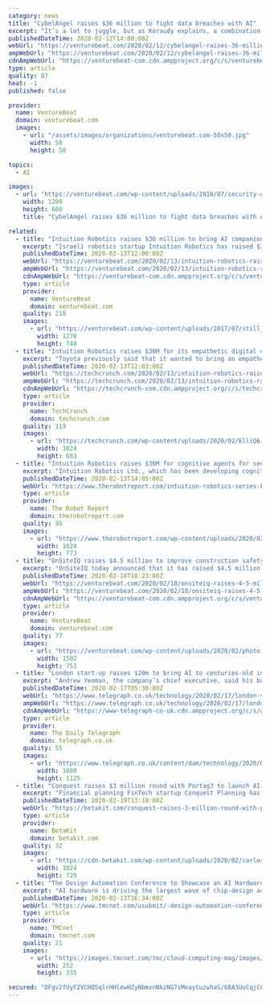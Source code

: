 ```yaml
---
category: news
title: "CybelAngel raises $36 million to fight data breaches with AI"
excerpt: "It’s a lot to juggle, but as Keraudy explains, a combination of AI-imbued scanning tech and human analysis enables CybelAngel to analyze upwards of thousands of files, hundreds of potential ..."
publishedDateTime: 2020-02-12T14:00:00Z
webUrl: "https://venturebeat.com/2020/02/12/cybelangel-raises-36-million-to-fight-data-breaches-with-ai/"
ampWebUrl: "https://venturebeat.com/2020/02/12/cybelangel-raises-36-million-to-fight-data-breaches-with-ai/amp/"
cdnAmpWebUrl: "https://venturebeat-com.cdn.ampproject.org/c/s/venturebeat.com/2020/02/12/cybelangel-raises-36-million-to-fight-data-breaches-with-ai/amp/"
type: article
quality: 87
heat: -1
published: false

provider:
  name: VentureBeat
  domain: venturebeat.com
  images:
    - url: "/assets/images/organizations/venturebeat.com-50x50.jpg"
      width: 50
      height: 50

topics:
  - AI

images:
  - url: "https://venturebeat.com/wp-content/uploads/2016/07/security-e1581407312856.jpg?fit=1200%2C600&strip=all"
    width: 1200
    height: 600
    title: "CybelAngel raises $36 million to fight data breaches with AI"

related:
  - title: "Intuition Robotics raises $36 million to bring AI companions to everyone"
    excerpt: "Israeli robotics startup Intuition Robotics has raised $36 million in a series B round of funding co-led by Sparx Group and OurCrowd, with participation from Samsung Next, Toyota AI Ventures, Bloomberg Beta, iRobot, Sompo Holdings, Union Tech Ventures, Happiness Capital, and Capital Point. Founded in 2015, Intuition Robotics is creating what ..."
    publishedDateTime: 2020-02-13T12:00:00Z
    webUrl: "https://venturebeat.com/2020/02/13/intuition-robotics-raises-36-million-to-bring-ai-companions-to-everyone/"
    ampWebUrl: "https://venturebeat.com/2020/02/13/intuition-robotics-raises-36-million-to-bring-ai-companions-to-everyone/amp/"
    cdnAmpWebUrl: "https://venturebeat-com.cdn.ampproject.org/c/s/venturebeat.com/2020/02/13/intuition-robotics-raises-36-million-to-bring-ai-companions-to-everyone/amp/"
    type: article
    provider:
      name: VentureBeat
      domain: venturebeat.com
    quality: 218
    images:
      - url: "https://venturebeat.com/wp-content/uploads/2017/07/still_002.png?fit=1270%2C748&strip=all"
        width: 1270
        height: 748
  - title: "Intuition Robotics raises $36M for its empathetic digital companion"
    excerpt: "Toyota previously said that it wanted to bring an empathetic AI assistant to the LQ that could create a bond between driver and car. Intuition Robotics’s Q platform helps power this assistant ... “We assume people will start doing similar things. There’s a lot more work to do. […] A big part of the work is to increase our research ..."
    publishedDateTime: 2020-02-13T12:03:00Z
    webUrl: "https://techcrunch.com/2020/02/13/intuition-robotics-raises-36m-for-its-empathetic-digital-companion/"
    ampWebUrl: "https://techcrunch.com/2020/02/13/intuition-robotics-raises-36m-for-its-empathetic-digital-companion/amp/"
    cdnAmpWebUrl: "https://techcrunch-com.cdn.ampproject.org/c/s/techcrunch.com/2020/02/13/intuition-robotics-raises-36m-for-its-empathetic-digital-companion/amp/"
    type: article
    provider:
      name: TechCrunch
      domain: techcrunch.com
    quality: 119
    images:
      - url: "https://techcrunch.com/wp-content/uploads/2020/02/ElliQ6.jpg?w=1024"
        width: 1024
        height: 683
  - title: "Intuition Robotics raises $36M for cognitive agents for seniors, smart vehicles"
    excerpt: "Intuition Robotics Ltd., which has been developing cognitive agents to interact with ... as well as socially engaged. The company’s “Q” cognitive artificial intelligence product, which powers EllliQ, is available to third parties, starting with automakers. “This investment will fuel the evolution of agents from utilitarian digital ..."
    publishedDateTime: 2020-02-13T14:05:00Z
    webUrl: "https://www.therobotreport.com/intuition-robotics-series-b-cognitive-agents/"
    type: article
    provider:
      name: The Robot Report
      domain: therobotreport.com
    quality: 95
    images:
      - url: "https://www.therobotreport.com/wp-content/uploads/2020/02/ElliQ_3-1024x773-1.jpg"
        width: 1024
        height: 773
  - title: "OnSiteIQ raises $4.5 million to improve construction safety using AI and 360-degree imagery"
    excerpt: "OnSiteIQ today announced that it has raised $4.5 million Series A round to grow its AI-powered safety analysis of 360-degree imagery from construction sites. In addition to supplying computer vision for risk assessment reports, the company’s platform is made to stitch together imagery so construction site managers can examine progress ..."
    publishedDateTime: 2020-02-18T18:23:00Z
    webUrl: "https://venturebeat.com/2020/02/18/onsiteiq-raises-4-5-million-to-improve-construction-safety-using-ai-and-360-degree-imagery/"
    ampWebUrl: "https://venturebeat.com/2020/02/18/onsiteiq-raises-4-5-million-to-improve-construction-safety-using-ai-and-360-degree-imagery/amp/"
    cdnAmpWebUrl: "https://venturebeat-com.cdn.ampproject.org/c/s/venturebeat.com/2020/02/18/onsiteiq-raises-4-5-million-to-improve-construction-safety-using-ai-and-360-degree-imagery/amp/"
    type: article
    provider:
      name: VentureBeat
      domain: venturebeat.com
    quality: 77
    images:
      - url: "https://venturebeat.com/wp-content/uploads/2020/02/photo-1478486982180-2de2fafa19f9.jpeg?fit=1502%2C751&strip=all"
        width: 1502
        height: 751
  - title: "London start-up raises $20m to bring AI to centuries-old insurance industry"
    excerpt: "Andrew Yeoman, the company’s chief executive, said his business can help insurance companies make better decisions on which customers to insure by using AI to process vast amounts of data. The investment into the start-up was led by Albion Ventures with participation from insurance technology investor EOS Venture Partners and IQ Capital."
    publishedDateTime: 2020-02-17T05:30:00Z
    webUrl: "https://www.telegraph.co.uk/technology/2020/02/17/london-start-up-raises-20m-bring-ai-centuries-old-insurance/"
    ampWebUrl: "https://www.telegraph.co.uk/technology/2020/02/17/london-start-up-raises-20m-bring-ai-centuries-old-insurance/amp/"
    cdnAmpWebUrl: "https://www-telegraph-co-uk.cdn.ampproject.org/c/s/www.telegraph.co.uk/technology/2020/02/17/london-start-up-raises-20m-bring-ai-centuries-old-insurance/amp/"
    type: article
    provider:
      name: The Daily Telegraph
      domain: telegraph.co.uk
    quality: 55
    images:
      - url: "https://www.telegraph.co.uk/content/dam/technology/2020/02/13/Andrew-Yeoman_trans_NvBQzQNjv4BqF6ZbFw_tp6Di2QbhEmANynGTJFJS74MYhNY6w3GNbO8.jpg"
        width: 1800
        height: 1125
  - title: "Conquest raises $3 million round with Portag3 to launch AI-powered financial planning"
    excerpt: "Financial planning FinTech startup Conquest Planning has raised $3 million CAD in seed funding in anticipation of bringing its software to market sometime this year. The financing came from Portag3 Ventures and the FinTech strategic investments group at Eight Roads. Conquest marks the first Canadian investment announcement for Portag3 since ..."
    publishedDateTime: 2020-02-19T13:18:00Z
    webUrl: "https://betakit.com/conquest-raises-3-million-round-with-portag3-to-launch-ai-powered-financial-planning/"
    type: article
    provider:
      name: BetaKit
      domain: betakit.com
    quality: 32
    images:
      - url: "https://cdn.betakit.com/wp-content/uploads/2020/02/carlos-muza-hpjSkU2UYSU-unsplash-2-1024x729.jpg"
        width: 1024
        height: 729
  - title: "The Design Automation Conference to Showcase an AI Hardware Pavilion, Broadening the 2020 Exhibition Lineup"
    excerpt: "AI hardware is driving the largest wave of chip-design activity in decades. Understanding and harnessing the enormous computational and application potential of AI is fertile ground for new ideas and startup providers. Converting these ideas into working hardware circuits and systems is the core value of design automation, and the major ..."
    publishedDateTime: 2020-02-13T16:34:00Z
    webUrl: "https://www.tmcnet.com/usubmit/-design-automation-conference-showcase-an-ai-hardware-pavilion-/2020/02/13/9097887.htm"
    type: article
    provider:
      name: TMCnet
      domain: tmcnet.com
    quality: 21
    images:
      - url: "https://images.tmcnet.com/tmc/cloud-computing-mag/images/cloud-computing-0515-cover.jpg"
        width: 252
        height: 335

secured: "DFgv2fUyF2VCHQ5qlrHHlewHZyNbmvnNkzNG7sMeaytuzwhaS/6BA3UuCqjC85u671REzEdLNeXZnUhr3X/juA1i7YPu4aoyV7Hn3YqB2KRK+FTgugTTTlGj48vHI543G+tkUWeem+SmwoMFs2pJTM2acP/DH39XaaKtvXyoUsp4PVHjJZV+xMSaVOX9yGC1tcMg2OfaP9QiWpbRIuvhyULJHMbaIfBR679YiwWy3JSsJLmJ7ILCONI47oGCYf84Ye8qWsGPvrs63KJC8cV8MJugCe4J83fekxrsKAHELeX1iw4KlU/PrLOZkCjWffjxZStcvfbTtST+GYHBLGfLUGnrFKH1v1ozGgyQ0Mcam/zZ6I3ADBmu213rrFaqdRqs4m5yAazGDyIFwe/Pz9ONw4iUOEr19lAc2RQnMjY4AGDPHsMaAl786txcdYAxuXZf971Wsb7XQ8kl60vQ6nZJVnRqvBnXBI7H9lsjzZO+DWY=;4dSF8nCsTYi0IOe2UMIh8Q=="
---
```


